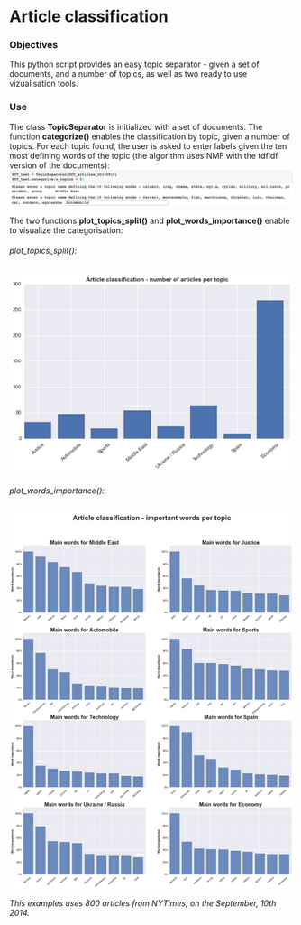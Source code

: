 # Article classification

### Objectives

This python script provides an easy topic separator - given a set of documents, and a number of topics, as well as two ready to use vizualisation tools.

### Use

The class **TopicSeparator** is initialized with a set of documents.
The function **categorize()** enables the classification by topic, given a number of topics. For each topic found, the user is asked to enter labels given the ten most defining words of the topic (the algorithm uses NMF with the tdfidf version of the documents):
![alt text](https://github.com/charlesdurand/articles_classification/blob/master/images/topic_definition.png)

The two functions **plot_topics_split()** and **plot_words_importance()** enable to visualize the categorisation:

###### plot_topics_split():
![alt text](https://github.com/charlesdurand/articles_classification/blob/master/images/topic_split.png)
    
###### plot_words_importance():
![alt text](https://github.com/charlesdurand/articles_classification/blob/master/images/word_importance.png)

*This examples uses 800 articles from NYTimes, on the September, 10th 2014.*
